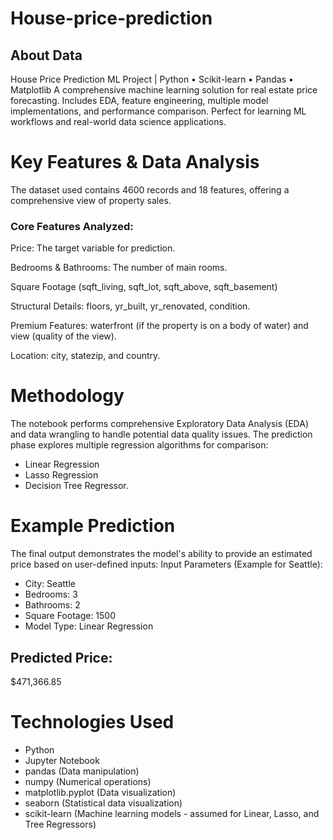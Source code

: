 # House-price-prediction
## About Data
House Price Prediction ML Project | Python • Scikit-learn • Pandas • Matplotlib A comprehensive machine learning solution for real estate price forecasting.  Includes EDA, feature engineering, multiple model implementations, and performance  comparison. Perfect for learning ML workflows and real-world data science applications.
# Key Features & Data Analysis
The dataset used contains 4600 records and 18 features, offering a comprehensive view of property sales.
### Core Features Analyzed:
Price: The target variable for prediction.

Bedrooms & Bathrooms: The number of main rooms.

Square Footage (sqft_living, sqft_lot, sqft_above, sqft_basement)

Structural Details: floors, yr_built, yr_renovated, condition.

Premium Features: waterfront (if the property is on a body of water) and view (quality of the view).

Location: city, statezip, and country.

# Methodology
The notebook performs comprehensive Exploratory Data Analysis (EDA) and data wrangling to handle potential data quality issues.
The prediction phase explores multiple regression algorithms for comparison:
- Linear Regression
- Lasso Regression
- Decision Tree Regressor.
# Example Prediction
The final output demonstrates the model's ability to provide an estimated price based on user-defined inputs:
Input Parameters (Example for Seattle):
- City: Seattle
- Bedrooms: 3
- Bathrooms: 2
- Square Footage: 1500
- Model Type: Linear Regression
## Predicted Price: 
 $471,366.85
 # Technologies Used
 - Python
 - Jupyter Notebook
 - pandas (Data manipulation)
 - numpy (Numerical operations)
 - matplotlib.pyplot (Data visualization)
 - seaborn (Statistical data visualization)
 - scikit-learn (Machine learning models - assumed for Linear, Lasso, and Tree Regressors)

